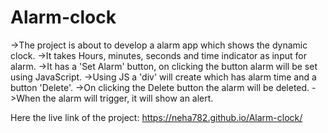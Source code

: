 # Alarm-clock
->The project is about to develop a alarm app which shows the dynamic clock.
->It takes Hours, minutes, seconds and time indicator as input for alarm.
->It has a 'Set Alarm'  button, on clicking the button alarm will be set using JavaScript.
->Using JS a 'div' will create which has alarm time and a button 'Delete'.
->On clicking the Delete button the alarm will be deleted.
->When the alarm will trigger, it will show an alert.

Here the live link of the project: https://neha782.github.io/Alarm-clock/
